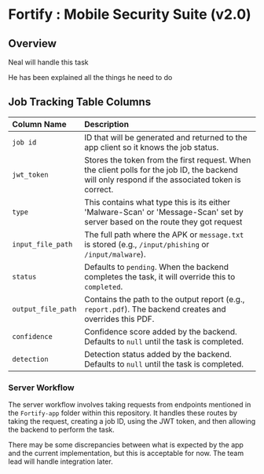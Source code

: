 # Fortify : Mobile Security Suite (v2.0)

## Overview

Neal will handle this task

He has been explained all the things he need to do

## Job Tracking Table Columns

| Column Name       | Description                                                                                                                                                                                                 |
| :---------------- | :---------------------------------------------------------------------------------------------------------------------------------------------------------------------------------------------------------- |
| `job id`          | ID that will be generated and returned to the app client so it knows the job status.                                                                                                                        |
| `jwt_token`       | Stores the token from the first request. When the client polls for the job ID, the backend will only respond if the associated token is correct.                                                             |
| `type`            | This contains what type this is its either 'Malware-Scan' or 'Message-Scan' set by server based on the route they got request                                                                                                                     |
| `input_file_path` | The full path where the APK or `message.txt` is stored (e.g., `/input/phishing` or `/input/malware`).                                                                                                     |
| `status`          | Defaults to `pending`. When the backend completes the task, it will override this to `completed`.                                                                                                          |
| `output_file_path`| Contains the path to the output report (e.g., `report.pdf`). The backend creates and overrides this PDF.                                                                                                   |
| `confidence`      | Confidence score added by the backend. Defaults to `null` until the task is completed.                                                                                                                     |
| `detection`       | Detection status added by the backend. Defaults to `null` until the task is completed.                                                                                                                     |

### Server Workflow

The server workflow involves taking requests from endpoints mentioned in the `Fortify-app` folder within this repository. It handles these routes by taking the request, creating a job ID, using the JWT token, and then allowing the backend to perform the task.

There may be some discrepancies between what is expected by the app and the current implementation, but this is acceptable for now. The team lead will handle integration later.
